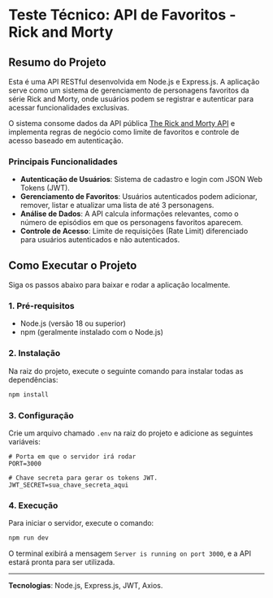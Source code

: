 # Teste Técnico: API de Favoritos - Rick and Morty

## Resumo do Projeto

Esta é uma API RESTful desenvolvida em Node.js e Express.js. A aplicação serve como um sistema de gerenciamento de personagens favoritos da série Rick and Morty, onde usuários podem se registrar e autenticar para acessar funcionalidades exclusivas.

O sistema consome dados da API pública [The Rick and Morty API](https://rickandmortyapi.com/) e implementa regras de negócio como limite de favoritos e controle de acesso baseado em autenticação.

### Principais Funcionalidades

* **Autenticação de Usuários**: Sistema de cadastro e login com JSON Web Tokens (JWT).
* **Gerenciamento de Favoritos**: Usuários autenticados podem adicionar, remover, listar e atualizar uma lista de até 3 personagens.
* **Análise de Dados**: A API calcula informações relevantes, como o número de episódios em que os personagens favoritos aparecem.
* **Controle de Acesso**: Limite de requisições (Rate Limit) diferenciado para usuários autenticados e não autenticados.

## Como Executar o Projeto

Siga os passos abaixo para baixar e rodar a aplicação localmente.

### 1. Pré-requisitos

* Node.js (versão 18 ou superior)
* npm (geralmente instalado com o Node.js)

### 2. Instalação

Na raiz do projeto, execute o seguinte comando para instalar todas as dependências:

```bash
npm install
```

### 3. Configuração

Crie um arquivo chamado `.env` na raiz do projeto e adicione as seguintes variáveis:

```env
# Porta em que o servidor irá rodar
PORT=3000

# Chave secreta para gerar os tokens JWT.
JWT_SECRET=sua_chave_secreta_aqui
```

### 4. Execução

Para iniciar o servidor, execute o comando:

```bash
npm run dev
```

O terminal exibirá a mensagem `Server is running on port 3000`, e a API estará pronta para ser utilizada.

---
**Tecnologias**: Node.js, Express.js, JWT, Axios.
